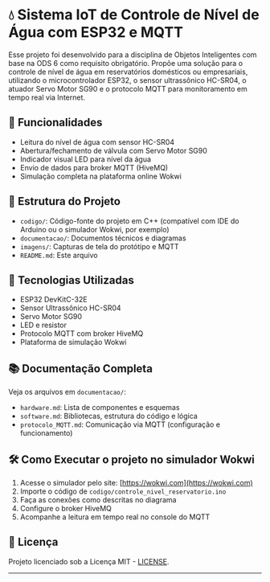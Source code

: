 # 💧 Sistema IoT de Controle de Nível de Água com ESP32 e MQTT

Esse projeto foi desenvolvido para a disciplina de Objetos Inteligentes com base na ODS 6 como requisito obrigatório. Propõe uma solução para o controle de nível de água em reservatórios domésticos ou empresariais, utilizando o microcontrolador ESP32, o sensor ultrassônico HC-SR04, o atuador Servo Motor SG90 e o protocolo MQTT para monitoramento em tempo real via Internet.

## 📌 Funcionalidades
- Leitura do nível de água com sensor HC-SR04
- Abertura/fechamento de válvula com Servo Motor SG90
- Indicador visual LED para nível da água
- Envio de dados para broker MQTT (HiveMQ)
- Simulação completa na plataforma online Wokwi

## 📂 Estrutura do Projeto
- `codigo/`: Código-fonte do projeto em C++ (compatível com IDE do Arduino ou o simulador Wokwi, por exemplo)
- `documentacao/`: Documentos técnicos e diagramas
- `imagens/`: Capturas de tela do protótipo e MQTT
- `README.md`: Este arquivo

## 🧠 Tecnologias Utilizadas
- ESP32 DevKitC-32E
- Sensor Ultrassônico HC-SR04
- Servo Motor SG90
- LED e resistor
- Protocolo MQTT com broker HiveMQ
- Plataforma de simulação Wokwi

## 📚 Documentação Completa
Veja os arquivos em `documentacao/`:
- `hardware.md`: Lista de componentes e esquemas
- `software.md`: Bibliotecas, estrutura do código e lógica
- `protocolo_MQTT.md`: Comunicação via MQTT (configuração e funcionamento)

## 🛠️ Como Executar o projeto no simulador Wokwi
1. Acesse o simulador pelo site: [https://wokwi.com](https://wokwi.com)
2. Importe o código de `codigo/controle_nivel_reservatorio.ino`
3. Faça as conexões como descritas no diagrama
4. Configure o broker HiveMQ
5. Acompanhe a leitura em tempo real no console do MQTT

## 📑 Licença
Projeto licenciado sob a Licença MIT - [LICENSE](LICENSE).

---

